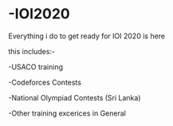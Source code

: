 # -IOI2020

Everything i do to get ready for IOI 2020 is here

this includes:-

  -USACO training
  
  -Codeforces Contests
  
  -National Olympiad Contests (Sri Lanka)
  
  -Other training excerices in General
